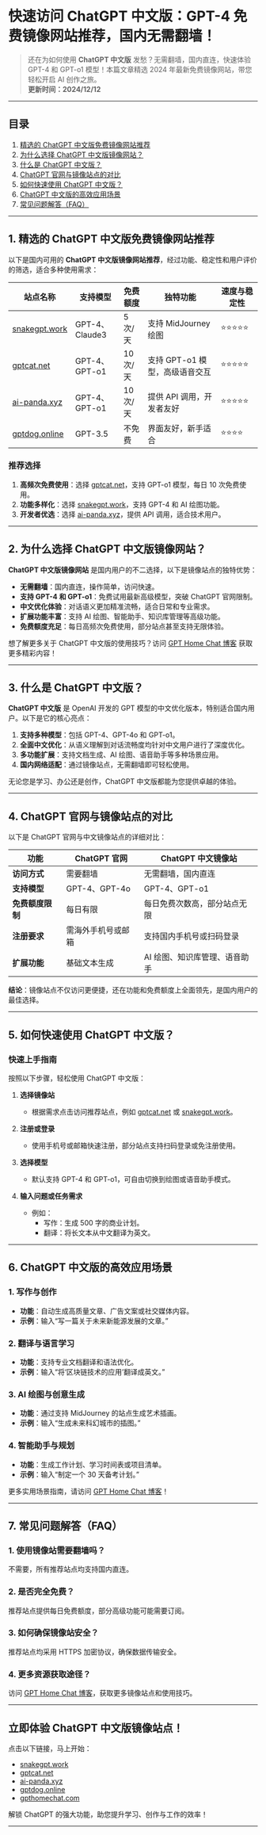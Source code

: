 # 快速访问 ChatGPT 中文版：GPT-4 免费镜像网站推荐，国内无需翻墙！

> 还在为如何使用 **ChatGPT 中文版** 发愁？无需翻墙，国内直连，快速体验 GPT-4 和 GPT-o1 模型！本篇文章精选 2024 年最新免费镜像网站，带您轻松开启 AI 创作之旅。  
> **更新时间：2024/12/12**

---

## **目录**
1. [精选的 ChatGPT 中文版免费镜像网站推荐](#section1)
2. [为什么选择 ChatGPT 中文版镜像网站？](#section2)
3. [什么是 ChatGPT 中文版？](#section3)
4. [ChatGPT 官网与镜像站点的对比](#section4)
5. [如何快速使用 ChatGPT 中文版？](#section5)
6. [ChatGPT 中文版的高效应用场景](#section6)
7. [常见问题解答（FAQ）](#section7)

---

## **1. 精选的 ChatGPT 中文版免费镜像网站推荐** <a id="section1"></a>

以下是国内可用的 **ChatGPT 中文版镜像网站推荐**，经过功能、稳定性和用户评价的筛选，适合多种使用需求：

| **站点名称**         | **支持模型**       | **免费额度** | **独特功能**               | **速度与稳定性**     |
|----------------------|-------------------|--------------|---------------------------|---------------------|
| [snakegpt.work](https://snakegpt.work)    | GPT-4、Claude3    | 5 次/天      | 支持 MidJourney 绘图       | ⭐⭐⭐⭐⭐              |
| [gptcat.net](https://gptcat.net)         | GPT-4、GPT-o1     | 10 次/天     | 支持 GPT-o1 模型，高级语音交互 | ⭐⭐⭐⭐⭐              |
| [ai-panda.xyz](https://ai-panda.xyz/login?invite_code=34137c47)     | GPT-4、GPT-o1     | 10 次/天     | 提供 API 调用，开发者友好       | ⭐⭐⭐⭐⭐              |
| [gptdog.online](https://gptdog.online)   | GPT-3.5           | 不免费       | 界面友好，新手适合           | ⭐⭐⭐⭐               |


### **推荐选择**
1. **高频次免费使用**：选择 [gptcat.net](https://gptcat.net)，支持 GPT-o1 模型，每日 10 次免费使用。
2. **功能多样化**：选择 [snakegpt.work](https://snakegpt.work)，支持 GPT-4 和 AI 绘图功能。
3. **开发者优选**：选择 [ai-panda.xyz](https://ai-panda.xyz)，提供 API 调用，适合技术用户。


---

## **2. 为什么选择 ChatGPT 中文版镜像网站？** <a id="section2"></a>

**ChatGPT 中文版镜像网站** 是国内用户的不二选择，以下是镜像站点的独特优势：

- **无需翻墙**：国内直连，操作简单，访问快速。
- **支持 GPT-4 和 GPT-o1**：免费试用最新高级模型，突破 ChatGPT 官网限制。
- **中文优化体验**：对话语义更加精准流畅，适合日常和专业需求。
- **扩展功能丰富**：支持 AI 绘图、智能助手、知识库管理等高级功能。
- **免费额度充足**：每日高频次免费使用，部分站点甚至支持无限体验。

想了解更多关于 ChatGPT 中文版的使用技巧？访问 [GPT Home Chat 博客](https://gpthomechat.com/) 获取更多精彩内容！

---

## **3. 什么是 ChatGPT 中文版？** <a id="section3"></a>

**ChatGPT 中文版** 是 OpenAI 开发的 GPT 模型的中文优化版本，特别适合国内用户。以下是它的核心亮点：

1. **支持多种模型**：包括 GPT-4、GPT-4o 和 GPT-o1。
2. **全面中文优化**：从语义理解到对话流畅度均针对中文用户进行了深度优化。
3. **多功能扩展**：支持文档生成、AI 绘图、语音助手等多种场景应用。
4. **国内网络适配**：通过镜像站点，无需翻墙即可轻松使用。

无论您是学习、办公还是创作，ChatGPT 中文版都能为您提供卓越的体验。

---

## **4. ChatGPT 官网与镜像站点的对比** <a id="section4"></a>

以下是 ChatGPT 官网与中文镜像站点的详细对比：

| **功能**             | **ChatGPT 官网**       | **ChatGPT 中文镜像站** |
|----------------------|-----------------------|-----------------------|
| **访问方式**          | 需要翻墙                | 无需翻墙，国内直连      |
| **支持模型**          | GPT-4、GPT-4o          | GPT-4、GPT-o1         |
| **免费额度限制**      | 每日有限                | 每日免费次数高，部分站点无限 |
| **注册要求**          | 需海外手机号或邮箱       | 支持国内手机号或扫码登录 |
| **扩展功能**          | 基础文本生成            | AI 绘图、知识库管理、语音助手 |

**结论**：镜像站点不仅访问更便捷，还在功能和免费额度上全面领先，是国内用户的最佳选择。

---

## **5. 如何快速使用 ChatGPT 中文版？** <a id="section5"></a>

### **快速上手指南**
按照以下步骤，轻松使用 ChatGPT 中文版：

1. **选择镜像站**  
   - 根据需求点击访问推荐站点，例如 [gptcat.net](https://gptcat.net) 或 [snakegpt.work](https://snakegpt.work)。

2. **注册或登录**  
   - 使用手机号或邮箱快速注册，部分站点支持扫码登录或免注册使用。

3. **选择模型**  
   - 默认支持 GPT-4 和 GPT-o1，可自由切换到绘图或语音助手模式。

4. **输入问题或任务需求**  
   - 例如：
     - 写作：生成 500 字的商业计划。
     - 翻译：将长文本从中文翻译为英文。

---

## **6. ChatGPT 中文版的高效应用场景** <a id="section6"></a>

### **1. 写作与创作**
- **功能**：自动生成高质量文章、广告文案或社交媒体内容。
- **示例**：输入“写一篇关于未来新能源发展的文章。”

### **2. 翻译与语言学习**
- **功能**：支持专业文档翻译和语法优化。
- **示例**：输入“将‘区块链技术的应用’翻译成英文。”

### **3. AI 绘图与创意生成**
- **功能**：通过支持 MidJourney 的站点生成艺术插画。
- **示例**：输入“生成未来科幻城市的插图。”

### **4. 智能助手与规划**
- **功能**：生成工作计划、学习时间表或项目清单。
- **示例**：输入“制定一个 30 天备考计划。”

更多实用场景指南，请访问 [GPT Home Chat 博客](https://gpthomechat.com/)！

---

## **7. 常见问题解答（FAQ）** <a id="section7"></a>

### **1. 使用镜像站需要翻墙吗？**
不需要，所有推荐站点均支持国内直连。

### **2. 是否完全免费？**
推荐站点提供每日免费额度，部分高级功能可能需要订阅。

### **3. 如何确保镜像站安全？**
推荐站点均采用 HTTPS 加密协议，确保数据传输安全。

### **4. 更多资源获取途径？**
访问 [GPT Home Chat 博客](https://gpthomechat.com/)，获取更多镜像站点和使用技巧。

---

## **立即体验 ChatGPT 中文版镜像站点！**

点击以下链接，马上开始：
- [snakegpt.work](https://snakegpt.work)
- [gptcat.net](https://gptcat.net)
- [ai-panda.xyz](https://ai-panda.xyz)
- [gptdog.online](https://gptdog.online)
- [gpthomechat.com](https://gpthomechat.com/)

解锁 ChatGPT 的强大功能，助您提升学习、创作与工作的效率！

---


